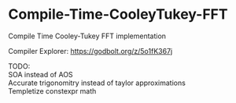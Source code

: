 # Compile-Time-CooleyTukey-FFT
Compile Time Cooley-Tukey FFT implementation

Compiler Explorer: https://godbolt.org/z/5o1fK367j

TODO:  
SOA instead of AOS  
Accurate trigonomitry instead of taylor approximations  
Templetize constexpr math
